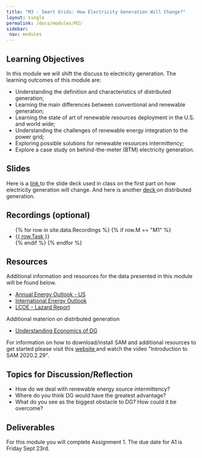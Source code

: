 ```yaml
---
title: "M3 - Smart Grids: How Electricity Generation Will Change?"
layout: single
permalink: /docs/modules/M3/
sidebar:
 nav: modules
---
```


## Learning Objectives

In this module we will shift the discuss to electricity generation. The learning outcomes of this module are:

* Understanding the definition and characteristics of distributed generation;
* Learning the main differences between conventional and renewable generation;
* Learning the state of art of renewable resources deployment in the U.S. and world wide;
* Understanding the challenges of renewable energy integration to the power grid;
* Exploring possible solutions for renewable resources intermittency;
* Explore a case study on behind-the-meter (BTM) electricity generation.

## Slides

Here is a <a href="/docs/modules/PPTS/PSE_M3_P1_SmartGrids_Generation.pdf" > link </a> to the slide deck used in class on the first part on how electricity generation will change. And here is another <a href="/docs/modules/PPTS/PSE_M3_P2_DistributedGeneration.pdf" > deck </a> on distributed generation.


## Recordings (optional)
  <ul>
  {% for row in site.data.Recordings %}
  {% if row.M == "M1" %}
  <li> <a href="{{ row.link }}" target="_blank">{{ row.Task }}</a></li>
  {% endif %}
  {% endfor %}
  </ul>

## Resources

Additional information and resources for the data presented in this module will be found below.

* <a href="https://www.eia.gov/outlooks/aeo/pdf/AEO2022_ReleasePresentation.pdf" > Annual Energy Outlook - US </a>
* <a href="https://www.eia.gov/outlooks/ieo/pdf/IEO2021_ReleasePresentation.pdf" > International Energy Outlook </a>
* <a href="https://www.lazard.com/media/451905/lazards-levelized-cost-of-energy-version-150-vf.pdf" > LCOE - Lazard Report </a>

Additional materion on distributed generation

* <a href="docs/modules/readings/ADLittleWhitePaper-DGUnderstandingtheEconomics.pdf" > Understanding Economics of DG </a>

For information on how to download/install SAM and additional resources to get started please visit this <a href="https://sam.nrel.gov" > website </a> and watch the video "Introduction to SAM 2020.2.29".

## Topics for Discussion/Reflection

* How do we deal with renewable energy source intermittency? <br>
* Where do you think DG would have the greatest advantage? <br>
* What do you see as the biggest obstacle to DG? How could it be overcome? <br>


## Deliverables

For this module you will complete Assignment 1. The due date for A1 is Friday Sept 23rd.

